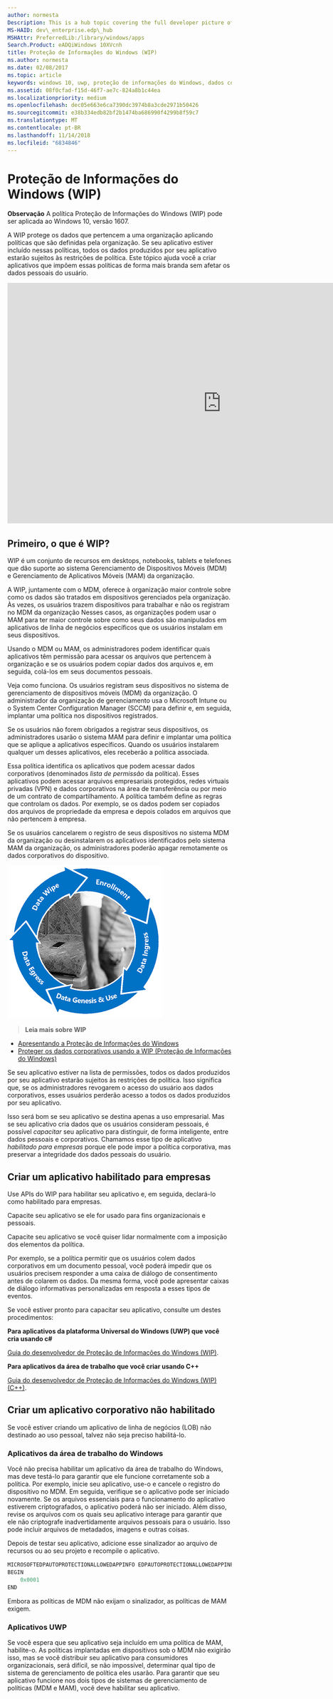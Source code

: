 ```yaml
---
author: normesta
Description: This is a hub topic covering the full developer picture of how Windows Information Protection (WIP) relates to files, buffers, clipboard, networking, background tasks, and data protection under lock.
MS-HAID: dev\_enterprise.edp\_hub
MSHAttr: PreferredLib:/library/windows/apps
Search.Product: eADQiWindows 10XVcnh
title: Proteção de Informações do Windows (WIP)
ms.author: normesta
ms.date: 02/08/2017
ms.topic: article
keywords: windows 10, uwp, proteção de informações do Windows, dados corporativos, proteção de dados corporativos, edp, aplicativos habilitados
ms.assetid: 08f0cfad-f15d-46f7-ae7c-824a8b1c44ea
ms.localizationpriority: medium
ms.openlocfilehash: dec05e663e6ca7390dc3974b8a3cde2971b50426
ms.sourcegitcommit: e38b334edb82bf2b1474ba686990f4299b8f59c7
ms.translationtype: MT
ms.contentlocale: pt-BR
ms.lasthandoff: 11/14/2018
ms.locfileid: "6834846"
---
```

# <a name="windows-information-protection-wip"></a>Proteção de Informações do Windows (WIP)

__Observação__ A política Proteção de Informações do Windows (WIP) pode ser aplicada ao Windows 10, versão 1607.

A WIP protege os dados que pertencem a uma organização aplicando políticas que são definidas pela organização. Se seu aplicativo estiver incluído nessas políticas, todos os dados produzidos por seu aplicativo estarão sujeitos às restrições de política. Este tópico ajuda você a criar aplicativos que impõem essas políticas de forma mais branda sem afetar os dados pessoais do usuário.
<iframe src="https://channel9.msdn.com/Blogs/Windows-Development-for-the-Enterprise/Securing-Enterprise-Data-with-Windows-Information-Protection/player" width="960" height="540" allowFullScreen frameBorder="0"></iframe>

## <a name="first-what-is-wip"></a>Primeiro, o que é WIP?

WIP é um conjunto de recursos em desktops, notebooks, tablets e telefones que dão suporte ao sistema Gerenciamento de Dispositivos Móveis (MDM) e Gerenciamento de Aplicativos Móveis (MAM) da organização.

A WIP, juntamente com o MDM, oferece à organização maior controle sobre como os dados são tratados em dispositivos gerenciados pela organização. Às vezes, os usuários trazem dispositivos para trabalhar e não os registram no MDM da organização  Nesses casos, as organizações podem usar o MAM para ter maior controle sobre como seus dados são manipulados em aplicativos de linha de negócios específicos que os usuários instalam em seus dispositivos.

Usando o MDM ou MAM, os administradores podem identificar quais aplicativos têm permissão para acessar os arquivos que pertencem à organização e se os usuários podem copiar dados dos arquivos e, em seguida, colá-los em seus documentos pessoais.

Veja como funciona. Os usuários registram seus dispositivos no sistema de gerenciamento de dispositivos móveis (MDM) da organização. O administrador da organização de gerenciamento usa o Microsoft Intune ou o System Center Configuration Manager (SCCM) para definir e, em seguida, implantar uma política nos dispositivos registrados.

Se os usuários não forem obrigados a registrar seus dispositivos, os administradores usarão o sistema MAM para definir e implantar uma política que se aplique a aplicativos específicos. Quando os usuários instalarem qualquer um desses aplicativos, eles receberão a política associada.

Essa política identifica os aplicativos que podem acessar dados corporativos (denominados *lista de permissão* da política). Esses aplicativos podem acessar arquivos empresariais protegidos, redes virtuais privadas (VPN) e dados corporativos na área de transferência ou por meio de um contrato de compartilhamento. A política também define as regras que controlam os dados. Por exemplo, se os dados podem ser copiados dos arquivos de propriedade da empresa e depois colados em arquivos que não pertencem à empresa.

Se os usuários cancelarem o registro de seus dispositivos no sistema MDM da organização ou desinstalarem os aplicativos identificados pelo sistema MAM da organização, os administradores poderão apagar remotamente os dados corporativos do dispositivo.

![Ciclo de vida do Wip](images/wip-lifecycle.png)

> **Leia mais sobre WIP** <br>
* [Apresentando a Proteção de Informações do Windows](https://blogs.technet.microsoft.com/windowsitpro/2016/06/29/introducing-windows-information-protection/)
* [Proteger os dados corporativos usando a WIP (Proteção de Informações do Windows)](https://technet.microsoft.com/library/dn985838(v=vs.85).aspx)

Se seu aplicativo estiver na lista de permissões, todos os dados produzidos por seu aplicativo estarão sujeitos às restrições de política. Isso significa que, se os administradores revogarem o acesso do usuário aos dados corporativos, esses usuários perderão acesso a todos os dados produzidos por seu aplicativo.

Isso será bom se seu aplicativo se destina apenas a uso empresarial. Mas se seu aplicativo cria dados que os usuários consideram pessoais, é possível *capacitar* seu aplicativo para distinguir, de forma inteligente, entre dados pessoais e corporativos. Chamamos esse tipo de aplicativo *habilitado para empresas* porque ele pode impor a política corporativa, mas preservar a integridade dos dados pessoais do usuário.

## <a name="create-an-enterprise-enlightened-app"></a>Criar um aplicativo habilitado para empresas

Use APIs do WIP para habilitar seu aplicativo e, em seguida, declará-lo como habilitado para empresas.

Capacite seu aplicativo se ele for usado para fins organizacionais e pessoais.

Capacite seu aplicativo se você quiser lidar normalmente com a imposição dos elementos da política.

Por exemplo, se a política permitir que os usuários colem dados corporativos em um documento pessoal, você poderá impedir que os usuários precisem responder a uma caixa de diálogo de consentimento antes de colarem os dados. Da mesma forma, você pode apresentar caixas de diálogo informativas personalizadas em resposta a esses tipos de eventos.

Se você estiver pronto para capacitar seu aplicativo, consulte um destes procedimentos:

**Para aplicativos da plataforma Universal do Windows (UWP) que você cria usando c#**

[Guia do desenvolvedor de Proteção de Informações do Windows (WIP)](wip-dev-guide.md).

**Para aplicativos da área de trabalho que você criar usando C++**

[Guia do desenvolvedor de Proteção de Informações do Windows (WIP) (C++)](http://go.microsoft.com/fwlink/?LinkId=822192).


## <a name="create-non-enlightened-enterprise-app"></a>Criar um aplicativo corporativo não habilitado

Se você estiver criando um aplicativo de linha de negócios (LOB) não destinado ao uso pessoal, talvez não seja preciso habilitá-lo.

### <a name="windows-desktop-apps"></a>Aplicativos da área de trabalho do Windows
Você não precisa habilitar um aplicativo da área de trabalho do Windows, mas deve testá-lo para garantir que ele funcione corretamente sob a política. Por exemplo, inicie seu aplicativo, use-o e cancele o registro do dispositivo no MDM. Em seguida, verifique se o aplicativo pode ser iniciado novamente. Se os arquivos essenciais para o funcionamento do aplicativo estiverem criptografados, o aplicativo poderá não ser iniciado. Além disso, revise os arquivos com os quais seu aplicativo interage para garantir que ele não criptografe inadvertidamente arquivos pessoais para o usuário. Isso pode incluir arquivos de metadados, imagens e outras coisas.

Depois de testar seu aplicativo, adicione esse sinalizador ao arquivo de recursos ou ao seu projeto e recompile o aplicativo.

```cpp
MICROSOFTEDPAUTOPROTECTIONALLOWEDAPPINFO EDPAUTOPROTECTIONALLOWEDAPPINFOID
BEGIN
    0x0001
END
```
Embora as políticas de MDM não exijam o sinalizador, as políticas de MAM exigem.

### <a name="uwp-apps"></a>Aplicativos UWP

Se você espera que seu aplicativo seja incluído em uma política de MAM, habilite-o. As políticas implantadas em dispositivos sob o MDM não exigirão isso, mas se você distribuir seu aplicativo para consumidores organizacionais, será difícil, se não impossível, determinar qual tipo de sistema de gerenciamento de política eles usarão. Para garantir que seu aplicativo funcione nos dois tipos de sistemas de gerenciamento de políticas (MDM e MAM), você deve habilitar seu aplicativo.






 
